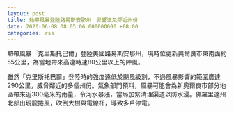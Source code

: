```yaml
---
layout: post
title: 熱帶風暴登陸路易斯安那州　影響波及鄰近州份
date: 2020-06-08 08:05:06.000000000 +08:00
categories: rss
---
```


熱帶風暴「克里斯托巴爾」登陸美國路易斯安那州，現時位處新奧爾良市東南面約55公里，為當地帶來高達時速80公里以上的陣風。

雖然「克里斯托巴爾」登陸時的強度遠低於颶風級別，不過風暴影響的範圍廣達290公里，威脅鄰近的多個州份。氣象部門預料，風暴可能會為新奧爾良市部分地區帶來近300毫米的雨量，令河水暴漲，當局加緊清理渠道以防水浸。佛羅里達州北部出現龍捲風，吹倒大樹與電線杆，導致多戶停電。
